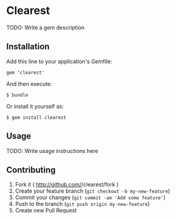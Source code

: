 # Clearest

TODO: Write a gem description

## Installation

Add this line to your application's Gemfile:

    gem 'clearest'

And then execute:

    $ bundle

Or install it yourself as:

    $ gem install clearest

## Usage

TODO: Write usage instructions here

## Contributing

1. Fork it ( http://github.com/<my-github-username>/clearest/fork )
2. Create your feature branch (`git checkout -b my-new-feature`)
3. Commit your changes (`git commit -am 'Add some feature'`)
4. Push to the branch (`git push origin my-new-feature`)
5. Create new Pull Request
